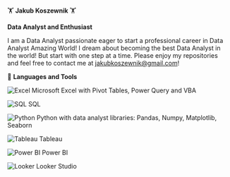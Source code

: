 🏋️ **Jakub Koszewnik** 🏋️

**Data Analyst and Enthusiast**

I am a Data Analyst passionate eager to start a professional career in Data Analyst Amazing World! I dream about becoming the best Data Analyst in the world! But start with one step at a time. Please enjoy my repositories and feel free to contact me at jakubkoszewnik@gmail.com!

🧰 **Languages and Tools**

![Excel](https://upload.wikimedia.org/wikipedia/commons/thumb/5/58/Excel_icon_%282019%29.svg/120px-Excel_icon_%282019%29.svg.png) Microsoft Excel with Pivot Tables, Power Query and VBA

![SQL](https://upload.wikimedia.org/wikipedia/commons/thumb/9/93/Amazon_Web_Services_Logo.svg/120px-Amazon_Web_Services_Logo.svg.png) SQL

![Python](https://upload.wikimedia.org/wikipedia/commons/thumb/c/c3/Python-logo-notext.svg/120px-Python-logo-notext.svg.png) Python with data analyst libraries: Pandas, Numpy, Matplotlib, Seaborn

![Tableau](https://upload.wikimedia.org/wikipedia/commons/thumb/4/4b/Tableau_Logo.png/120px-Tableau_Logo.png) Tableau

![Power BI](https://upload.wikimedia.org/wikipedia/commons/thumb/c/c9/Microsoft_Power_BI_logo.svg/120px-Microsoft_Power_BI_logo.svg.png) Power BI

![Looker](https://upload.wikimedia.org/wikipedia/commons/thumb/7/71/Looker_logo.svg/120px-Looker_logo.svg.png) Looker Studio
